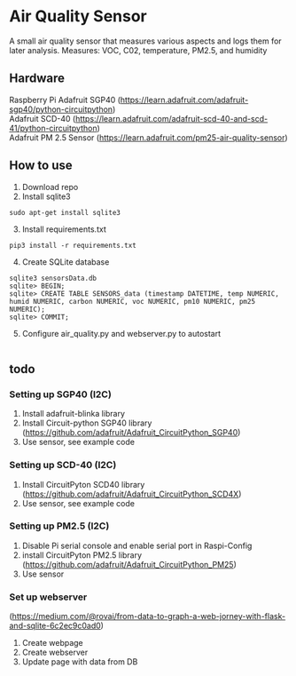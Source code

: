 # Air Quality Sensor
A small air quality sensor that measures various 
aspects and logs them for later analysis.
Measures: VOC, C02, temperature, PM2.5, and humidity

## Hardware
Raspberry Pi
Adafruit SGP40 (https://learn.adafruit.com/adafruit-sgp40/python-circuitpython)  
Adafruit SCD-40 (https://learn.adafruit.com/adafruit-scd-40-and-scd-41/python-circuitpython)  
Adafruit PM 2.5 Sensor (https://learn.adafruit.com/pm25-air-quality-sensor)  

## How to use
1. Download repo
2. Install sqlite3
~~~
sudo apt-get install sqlite3
~~~
3. Install requirements.txt
~~~
pip3 install -r requirements.txt
~~~
4. Create SQLite database
~~~
sqlite3 sensorsData.db
sqlite> BEGIN;
sqlite> CREATE TABLE SENSORS_data (timestamp DATETIME, temp NUMERIC, humid NUMERIC, carbon NUMERIC, voc NUMERIC, pm10 NUMERIC, pm25 NUMERIC);
sqlite> COMMIT;
~~~
5. Configure air_quality.py and webserver.py to autostart
~~~
~~~

## todo
### Setting up SGP40 (I2C)
1. Install adafruit-blinka library
2. Install Circuit-python SGP40 library (https://github.com/adafruit/Adafruit_CircuitPython_SGP40)
3. Use sensor, see example code

### Setting up SCD-40 (I2C)
1. Install CircuitPyton SCD40 library (https://github.com/adafruit/Adafruit_CircuitPython_SCD4X)
2. Use sensor, see example code

### Setting up PM2.5 (I2C)
1. Disable Pi serial console and enable serial port in Raspi-Config
2. install CircuitPyton PM2.5 library (https://github.com/adafruit/Adafruit_CircuitPython_PM25)
3. Use sensor

### Set up webserver
(https://medium.com/@rovai/from-data-to-graph-a-web-jorney-with-flask-and-sqlite-6c2ec9c0ad0)  
1. Create webpage
2. Create webserver
3. Update page with data from DB